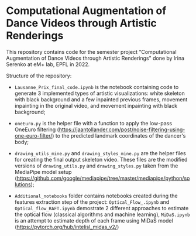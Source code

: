# Computational Augmentation of Dance Videos through Artistic Renderings
This repository contains code for the semester project "Computational Augmentation of Dance Videos through Artistic Renderings" done by Irina Serenko at eM+ lab, EPFL in 2022.

Structure of the repository:

- `Lausanne_Prix_final_code.ipynb` is the notebook containing code to generate 3 implemented types of artistic visualizations: white skeleton with black background and a few inpainted previous frames, movement inpainting in the original video, and movement inpainting with black background;

- `oneEuro.py` is the helper file with a function to apply the low-pass OneEuro filtering (https://jaantollander.com/post/noise-filtering-using-one-euro-filter/) to the predicted landmark coordinates of the dancer's body;

- `drawing_utils_mine.py` and `drawing_styles_mine.py` are the helper files for creating the final output skeleton video. These files are the modified versions of `drawing_utils.py` and `drawing_styles.py` taken from the MediaPipe model setup (https://github.com/google/mediapipe/tree/master/mediapipe/python/solutions);

- `Additional_notebooks` folder contains notebooks created during the features extraction step of the project: `Optical_Flow_.ipynb` and `Optical_flow_RAFT.ipynb` demostrate 2 different approaches to estimate the optical flow (classical algorithms and machine learning), `MiDaS.ipynb` is an attempt to estimate depth of each frame using MiDaS model (https://pytorch.org/hub/intelisl_midas_v2/)
